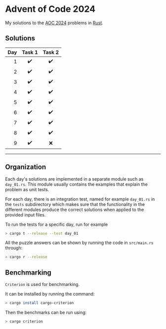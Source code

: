 # Advent of Code 2024

My solutions to the [AOC 2024](https://adventofcode.com/2024) problems in [Rust](https://www.rust-lang.org/).

## Solutions

| Day  | Task 1 | Task 2  |
| ---: | :----: | :-----: | 
|  1 | :heavy_check_mark: | :heavy_check_mark: |  
|  2 | :heavy_check_mark: | :heavy_check_mark: |  
|  3 | :heavy_check_mark: | :heavy_check_mark: |  
|  4 | :heavy_check_mark: | :heavy_check_mark: |  
|  5 | :heavy_check_mark: | :heavy_check_mark: |  
|  6 | :heavy_check_mark: | :heavy_check_mark: |  
|  7 | :heavy_check_mark: | :heavy_check_mark: |  
|  8 | :heavy_check_mark: | :heavy_check_mark: |  
|  9 | :heavy_check_mark: | :x: |  

***

## Organization

Each day's solutions are implemented in a separate module such as `day_01.rs`. This module usually contains the examples that explain the problem as unit tests.

For each day, there is an integration test, named for example `day_01.rs` in the `tests` subdirectory which makes sure that the functionality in the different modules produce the correct solutions when applied to the provided input files.

To run the tests for a specific day, run for example

```sh
> cargo t --release --test day_01
```

All the puzzle answers can be shown by running the code in `src/main.rs` through:

```sh
> cargo r --release
```

## Benchmarking

`Criterion` is used for benchmarking.

It can be installed by running the command:

```sh
> cargo install cargo-criterion
```

Then the benchmarks can be run using:

```sh
> cargo criterion
```
